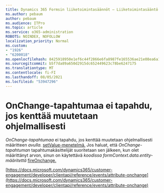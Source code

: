 ```yaml
---
title: Dynamics 365 Formsin liiketoimintasäännöt – Liiketoimintasääntö ei ole käytettävissä lomakkeessa
ms.author: pebaum
author: pebaum
ms.audience: ITPro
ms.topic: article
ms.service: o365-administration
ROBOTS: NOINDEX, NOFOLLOW
localization_priority: Normal
ms.custom:
- "1926"
- "6200018"
ms.openlocfilehash: 8425918950e1ef6c44f2866e6fa8987fe165536ae21e08ea6a1da880f761d512
ms.sourcegitcommit: b5f7da89a650d2915dc652449623c78be6247175
ms.translationtype: MT
ms.contentlocale: fi-FI
ms.lasthandoff: 08/05/2021
ms.locfileid: "53947296"
---
```

# <a name="onchange-event-does-not-occur-if-the-field-is-changed-programmatically"></a>OnChange-tapahtumaa ei tapahdu, jos kenttää muutetaan ohjelmallisesti

*OnChange-tapahtumaa* ei tapahdu, jos kenttää muutetaan ohjelmallisesti määritteen *avulla.* [setValue-menetelmä.](https://docs.microsoft.com/dynamics365/customer-engagement/developer/clientapi/reference/attributes/setvalue) Jos haluat, että *OnChange-tapahtuman* tapahtumakäsittelijät suoritetaan sen jälkeen, kun olet määrittänyt arvon, sinun on käytettävä *koodissa formContext.data.entity-määritettä* [fireOnchange.](https://docs.microsoft.com/dynamics365/customer-engagement/developer/clientapi/reference/attributes/fireonchange)

[https://docs.microsoft.com/dynamics365/customer-engagement/developer/clientapi/reference/events/attribute-onchange](https://docs.microsoft.com/dynamics365/customer-engagement/developer/clientapi/reference/events/attribute-onchange)

